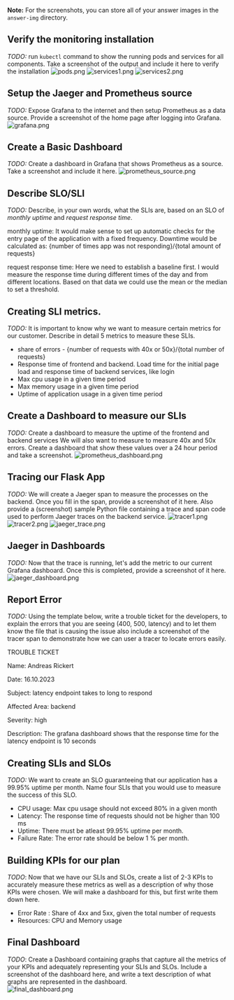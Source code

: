 **Note:** For the screenshots, you can store all of your answer images in the `answer-img` directory.

## Verify the monitoring installation

*TODO:* run `kubectl` command to show the running pods and services for all components. Take a screenshot of the output and include it here to verify the installation
![pods.png](answer-img/pods.png)
![services1.png](answer-img/services1.png)
![services2.png](answer-img/services2.png)

## Setup the Jaeger and Prometheus source
*TODO:* Expose Grafana to the internet and then setup Prometheus as a data source. Provide a screenshot of the home page after logging into Grafana.
![grafana.png](answer-img/grafana.png)

## Create a Basic Dashboard
*TODO:* Create a dashboard in Grafana that shows Prometheus as a source. Take a screenshot and include it here.
![prometheus_source.png](answer-img/prometheus_source.png)

## Describe SLO/SLI
*TODO:* Describe, in your own words, what the SLIs are, based on an SLO of *monthly uptime* and *request response time*.

monthly uptime:
It would make sense to set up automatic checks for the entry page of the application with a fixed frequency. Downtime would be calculated as: {number of times app was not responding}/{total amount of requests}

request response time:
Here we need to establish a baseline first. I would measure the response time during different times of the day and from different locations. Based on that data we could use the mean or the median to set a threshold.

## Creating SLI metrics.
*TODO:* It is important to know why we want to measure certain metrics for our customer. Describe in detail 5 metrics to measure these SLIs. 
- share of errors - {number of requests with 40x or 50x}/{total number of requests}
- Response time of frontend and backend. Load time for the initial page load and response time of backend services, like login
- Max cpu usage in a given time period
- Max memory usage in a given time period
- Uptime of application usage in a given time period

## Create a Dashboard to measure our SLIs
*TODO:* Create a dashboard to measure the uptime of the frontend and backend services We will also want to measure to measure 40x and 50x errors. Create a dashboard that show these values over a 24 hour period and take a screenshot.
![prometheus_dashboard.png](answer-img/prometheus_dashboard.png)

## Tracing our Flask App
*TODO:*  We will create a Jaeger span to measure the processes on the backend. Once you fill in the span, provide a screenshot of it here. Also provide a (screenshot) sample Python file containing a trace and span code used to perform Jaeger traces on the backend service.
![tracer1.png](answer-img/tracer1.png)
![tracer2.png](answer-img/tracer2.png)
![jaeger_trace.png](answer-img/jaeger_trace.png)

## Jaeger in Dashboards
*TODO:* Now that the trace is running, let's add the metric to our current Grafana dashboard. Once this is completed, provide a screenshot of it here.
![jaeger_dashboard.png](answer-img/jaeger_dashboard.png)

## Report Error
*TODO:* Using the template below, write a trouble ticket for the developers, to explain the errors that you are seeing (400, 500, latency) and to let them know the file that is causing the issue also include a screenshot of the tracer span to demonstrate how we can user a tracer to locate errors easily.

TROUBLE TICKET

Name: Andreas Rickert

Date: 16.10.2023

Subject: latency endpoint takes to long to respond

Affected Area: backend

Severity: high

Description: The grafana dashboard shows that the response time for the latency endpoint is 10 seconds


## Creating SLIs and SLOs
*TODO:* We want to create an SLO guaranteeing that our application has a 99.95% uptime per month. Name four SLIs that you would use to measure the success of this SLO.

- CPU usage: Max cpu usage should not exceed 80% in a given month
- Latency: The response time of requests should not be higher than 100 ms
- Uptime: There must be atleast 99.95% uptime per month.
- Failure Rate: The error rate should be below 1 % per month.

## Building KPIs for our plan
*TODO*: Now that we have our SLIs and SLOs, create a list of 2-3 KPIs to accurately measure these metrics as well as a description of why those KPIs were chosen. We will make a dashboard for this, but first write them down here.
- Error Rate : Share of 4xx and 5xx, given the total number of requests
- Resources: CPU and Memory usage
## Final Dashboard
*TODO*: Create a Dashboard containing graphs that capture all the metrics of your KPIs and adequately representing your SLIs and SLOs. Include a screenshot of the dashboard here, and write a text description of what graphs are represented in the dashboard.  
![final_dashboard.png](answer-img/final_dashboard.png)
